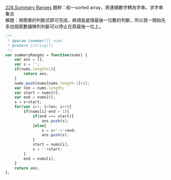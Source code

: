 [228.Summary Ranges](https://leetcode.com/problems/summary-ranges/)
題幹：給一sorted array，將連續數字轉為字串，求字串集合    
解題：用簡單的判斷式即可完成，麻煩是處理最後一位數的判斷，所以我一開始先多加個尾數讓陣列判斷可以停止在原最後一位上。     

```Javascript
/**
 * @param {number[]} nums
 * @return {string[]}
 */
var summaryRanges = function(nums) {
    var ans = [];
    var s = '';
    if(nums.length<1){
        return ans;
    }
    nums.push(nums[nums.length-1]+2);
    var len = nums.length;
    var start = nums[0];
    var end = nums[0];
    s = s+start;
    for(var i=1; i<len; i++){
        if(nums[i]-end > 1){
            if(end === start){
                ans.push(s);
            }else{
                s = s+'->'+end;
                ans.push(s);
            }
            start = nums[i];
            s = ''+start;
        }
        end = nums[i];
    }
    return ans;
};
